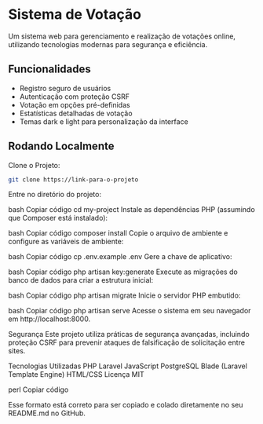 # Sistema de Votação

Um sistema web para gerenciamento e realização de votações online, utilizando tecnologias modernas para segurança e eficiência.

## Funcionalidades

- Registro seguro de usuários
- Autenticação com proteção CSRF
- Votação em opções pré-definidas
- Estatísticas detalhadas de votação
- Temas dark e light para personalização da interface

## Rodando Localmente

Clone o Projeto:

```bash
git clone https://link-para-o-projeto
```

Entre no diretório do projeto:

bash
Copiar código
cd my-project
Instale as dependências PHP (assumindo que Composer está instalado):

bash
Copiar código
composer install
Copie o arquivo de ambiente e configure as variáveis de ambiente:

bash
Copiar código
cp .env.example .env
Gere a chave de aplicativo:

bash
Copiar código
php artisan key:generate
Execute as migrações do banco de dados para criar a estrutura inicial:

bash
Copiar código
php artisan migrate
Inicie o servidor PHP embutido:

bash
Copiar código
php artisan serve
Acesse o sistema em seu navegador em http://localhost:8000.

Segurança
Este projeto utiliza práticas de segurança avançadas, incluindo proteção CSRF para prevenir ataques de falsificação de solicitação entre sites.

Tecnologias Utilizadas
PHP
Laravel
JavaScript
PostgreSQL
Blade (Laravel Template Engine)
HTML/CSS
Licença
MIT

perl
Copiar código

Esse formato está correto para ser copiado e colado diretamente no seu README.md no GitHub.